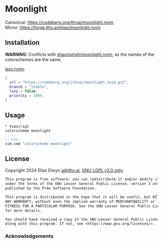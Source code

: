 <!-- SPDX-License-Identifier: LGPL-3.0-only -->
# Moonlight

Canonical: <https://codeberg.org/jthvai/moonlight.nvim><br />
Mirror: <https://forge.jthv.ai/elias/moonlight.nvim>

<!-- ## Features -->

<!-- ## Requirements -->

## Installation

**WARNING**: Conflicts with [shaunsingh/moonlight.nvim](https://github.com/shaunsingh/moonlight.nvim), as the names of
the colorschemes are the same.

[lazy.nvim](https://github.com/folke/lazy.nvim):
```lua
{
  url = "https://codeberg.org/jthvai/moonlight.nvim.git",
  branch = "stable",
  lazy = false,
  priority = 1000,
}
```

## Usage

```vim
" Vimscript
colorscheme moonlight
```

```lua
-- Lua
vim.cmd "colorscheme moonlight"
```

## License

Copyright 2024 Elias Elwyn <a@jthv.ai>, [GNU LGPL v3.0 only](./LICENSE).

```txt
This program is free software: you can redistribute it and/or modify it
under the terms of the GNU Lesser General Public License, version 3 only, as
published by the Free Software Foundation.

This program is distributed in the hope that it will be useful, but WITHOUT
ANY WARRANTY; without even the implied warranty of MERCHANTABILITY or
FITNESS FOR A PARTICULAR PURPOSE. See the GNU Lesser General Public License
for more details.

You should have received a copy of the GNU Lesser General Public License
along with this program. If not, see <https://www.gnu.org/licenses/>.
```

### Acknowledgements
